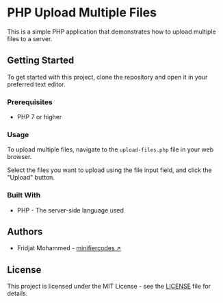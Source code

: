 # PHP Upload Multiple Files

This is a simple PHP application that demonstrates how to upload multiple files to a server.

## Getting Started

To get started with this project, clone the repository and open it in your preferred text editor.

### Prerequisites

- PHP 7 or higher

### Usage

To upload multiple files, navigate to the `upload-files.php` file in your web browser. 

Select the files you want to upload using the file input field, and click the "Upload" button.

### Built With

- PHP - The server-side language used

## Authors

- Fridjat Mohammed - [minifiercodes ↗](https://github.com/minifiercodes)

## License

This project is licensed under the MIT License - see the [LICENSE](LICENSE) file for details.
